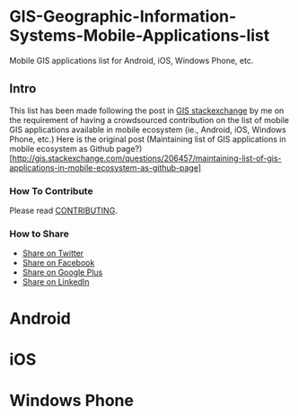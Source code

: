 # GIS-Geographic-Information-Systems-Mobile-Applications-list
Mobile GIS applications list for Android, iOS, Windows Phone, etc.

## Intro
This list has been made following the post in [GIS stackexchange](http://gis.stackexchange.com) by me on the requirement of having a crowdsourced contribution on the list of mobile GIS applications available in mobile ecosystem (ie., Android, iOS, Windows Phone, etc.)
Here is the original post (Maintaining list of GIS applications in mobile ecosystem as Github page?)[http://gis.stackexchange.com/questions/206457/maintaining-list-of-gis-applications-in-mobile-ecosystem-as-github-page]

### How To Contribute

Please read [CONTRIBUTING](/CONTRIBUTING.md).

### How to Share
+ [Share on Twitter](http://twitter.com/home?status=https://github.com/vhf/free-programming-books%0AFree%20Programming%20Books)
+ [Share on Facebook](http://www.facebook.com/sharer/sharer.php?s=100&p[url]=https://github.com/vhf/free-programming-books&p[images][0]=&p[title]=Free%20Programming%20Books&p[summary]=)
+ [Share on Google Plus](https://plus.google.com/share?url=https://github.com/vhf/free-programming-books)
+ [Share on LinkedIn](http://www.linkedin.com/shareArticle?mini=true&url=https://github.com/vhf/free-programming-books&title=Free%20Programming%20Books&summary=&source=)


# Android
# iOS
# Windows Phone
